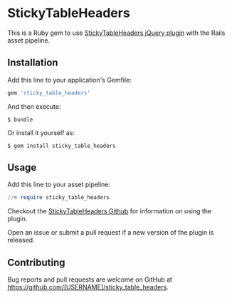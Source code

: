 # StickyTableHeaders

This is a Ruby gem to use [StickyTableHeaders jQuery plugin](https://github.com/jmosbech/StickyTableHeaders) with the Rails asset pipeline.

## Installation

Add this line to your application's Gemfile:

```ruby
gem 'sticky_table_headers'
```

And then execute:

    $ bundle

Or install it yourself as:

    $ gem install sticky_table_headers

## Usage

Add this line to your asset pipeline:

```ruby
//= require sticky_table_headers
```

Checkout the [StickyTableHeaders Github](https://github.com/jmosbech/StickyTableHeaders) for information on using the plugin.

Open an issue or submit a pull request if a new version of the plugin is released.

## Contributing

Bug reports and pull requests are welcome on GitHub at https://github.com/[USERNAME]/sticky_table_headers.

